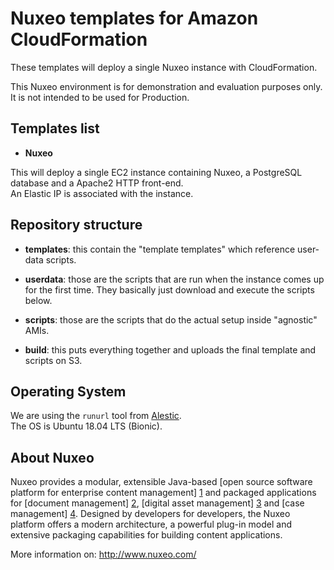 # Nuxeo templates for Amazon CloudFormation

These templates will deploy a single Nuxeo instance with CloudFormation.

This Nuxeo environment is for demonstration and evaluation purposes only.  It is not intended to be used for Production.

## Templates list

- **Nuxeo**

This will deploy a single EC2 instance containing Nuxeo, a PostgreSQL
database and a Apache2 HTTP front-end.  
An Elastic IP is associated with the instance.

## Repository structure

- **templates**: this contain the "template templates" which reference
  user-data scripts.

- **userdata**: those are the scripts that are run when the instance
  comes up for the first time.
  They basically just download and execute the scripts below.

- **scripts**: those are the scripts that do the actual setup inside
  "agnostic" AMIs.

- **build**: this puts everything together and uploads the final template
  and scripts on S3.

## Operating System

We are using the `runurl` tool from [Alestic](http://alestic.com/).  
The OS is Ubuntu 18.04 LTS (Bionic).  

## About Nuxeo

Nuxeo provides a modular, extensible Java-based [open source software platform for enterprise content management] [1] and packaged applications for [document management] [2], [digital asset management] [3] and [case management] [4]. Designed by developers for developers, the Nuxeo platform offers a modern architecture, a powerful plug-in model and extensive packaging capabilities for building content applications.

[1]: http://www.nuxeo.com/en/products/ep
[2]: http://www.nuxeo.com/en/products/document-management
[3]: http://www.nuxeo.com/en/products/dam
[4]: http://www.nuxeo.com/en/products/case-management

More information on: <http://www.nuxeo.com/>
